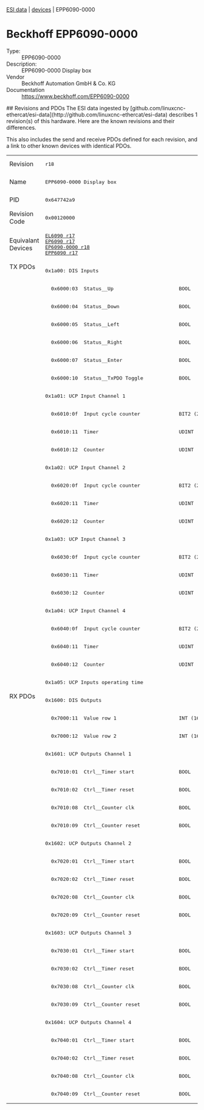 <div class="nav"><a href="/esi-data">ESI data</a> | <a href="/esi-data/devices">devices</a> | EPP6090-0000</div>

#  Beckhoff EPP6090-0000

<dl>
  <dt>Type:</dt><dd>EPP6090-0000</dd>
  <dt>Description:</dt><dd>EPP6090-0000 Display box</dd>
  <dt>Vendor</dt><dd>Beckhoff Automation GmbH & Co. KG</dd>
  <dt>Documentation</dt><dd><a href="https://www.beckhoff.com/EPP6090-0000">https://www.beckhoff.com/EPP6090-0000</a></dd>
</dl>
## Revisions and PDOs
The ESI data ingested by [github.com/linuxcnc-ethercat/esi-data](http://github.com/linuxcnc-ethercat/esi-data) describes 1 revision(s) of this hardware.  Here are the known revisions and their differences.

This also includes the send and receive PDOs defined for each revision, and a link to other known devices with identical PDOs.

<table>
<tr >
<td class="first">Revision</td>
<td ><pre>r18</pre></td>
</tr>
<tr >
<td class="first">Name</td>
<td ><pre>EPP6090-0000 Display box</pre></td>
</tr>
<tr >
<td class="first">PID</td>
<td ><pre>0x647742a9</pre></td>
</tr>
<tr >
<td class="first">Revision Code</td>
<td ><pre>0x00120000</pre></td>
</tr>
<tr >
<td class="first">Equivalant Devices</td>
<td ><pre><a href="EL6090">EL6090 r17</a><br/><a href="EP6090">EP6090 r17</a><br/><a href="EP6090-0000">EP6090-0000 r18</a><br/><a href="EPP6090">EPP6090 r17</a></pre></td>
</tr>
<tr class="txpdo pdosection">
<td class="first" rowspan=24 valign=top>TX PDOs</td>
<td><pre>0x1a00: DIS Inputs</pre></td>
<td></td>
</tr>
<tr class="txpdo">
<td ><pre>  0x6000:03  Status__Up                      BOOL</pre></td>
</tr>
<tr class="txpdo">
<td ><pre>  0x6000:04  Status__Down                    BOOL</pre></td>
</tr>
<tr class="txpdo">
<td ><pre>  0x6000:05  Status__Left                    BOOL</pre></td>
</tr>
<tr class="txpdo">
<td ><pre>  0x6000:06  Status__Right                   BOOL</pre></td>
</tr>
<tr class="txpdo">
<td ><pre>  0x6000:07  Status__Enter                   BOOL</pre></td>
</tr>
<tr class="txpdo">
<td ><pre>  0x6000:10  Status__TxPDO Toggle            BOOL</pre></td>
</tr>
<tr class="txpdo pdosection">
<td ><pre>0x1a01: UCP Input Channel 1</pre></td>
</tr>
<tr class="txpdo">
<td ><pre>  0x6010:0f  Input cycle counter             BIT2 (2 bits)</pre></td>
</tr>
<tr class="txpdo">
<td ><pre>  0x6010:11  Timer                           UDINT (32 bits)</pre></td>
</tr>
<tr class="txpdo">
<td ><pre>  0x6010:12  Counter                         UDINT (32 bits)</pre></td>
</tr>
<tr class="txpdo pdosection">
<td ><pre>0x1a02: UCP Input Channel 2</pre></td>
</tr>
<tr class="txpdo">
<td ><pre>  0x6020:0f  Input cycle counter             BIT2 (2 bits)</pre></td>
</tr>
<tr class="txpdo">
<td ><pre>  0x6020:11  Timer                           UDINT (32 bits)</pre></td>
</tr>
<tr class="txpdo">
<td ><pre>  0x6020:12  Counter                         UDINT (32 bits)</pre></td>
</tr>
<tr class="txpdo pdosection">
<td ><pre>0x1a03: UCP Input Channel 3</pre></td>
</tr>
<tr class="txpdo">
<td ><pre>  0x6030:0f  Input cycle counter             BIT2 (2 bits)</pre></td>
</tr>
<tr class="txpdo">
<td ><pre>  0x6030:11  Timer                           UDINT (32 bits)</pre></td>
</tr>
<tr class="txpdo">
<td ><pre>  0x6030:12  Counter                         UDINT (32 bits)</pre></td>
</tr>
<tr class="txpdo pdosection">
<td ><pre>0x1a04: UCP Input Channel 4</pre></td>
</tr>
<tr class="txpdo">
<td ><pre>  0x6040:0f  Input cycle counter             BIT2 (2 bits)</pre></td>
</tr>
<tr class="txpdo">
<td ><pre>  0x6040:11  Timer                           UDINT (32 bits)</pre></td>
</tr>
<tr class="txpdo">
<td ><pre>  0x6040:12  Counter                         UDINT (32 bits)</pre></td>
</tr>
<tr class="txpdo pdosection">
<td ><pre>0x1a05: UCP Inputs operating time</pre></td>
</tr>
<tr class="rxpdo pdosection">
<td class="first" rowspan=23 valign=top>RX PDOs</td>
<td><pre>0x1600: DIS Outputs</pre></td>
<td></td>
</tr>
<tr class="rxpdo">
<td ><pre>  0x7000:11  Value row 1                     INT (16 bits)</pre></td>
</tr>
<tr class="rxpdo">
<td ><pre>  0x7000:12  Value row 2                     INT (16 bits)</pre></td>
</tr>
<tr class="rxpdo pdosection">
<td ><pre>0x1601: UCP Outputs Channel 1</pre></td>
</tr>
<tr class="rxpdo">
<td ><pre>  0x7010:01  Ctrl__Timer start               BOOL</pre></td>
</tr>
<tr class="rxpdo">
<td ><pre>  0x7010:02  Ctrl__Timer reset               BOOL</pre></td>
</tr>
<tr class="rxpdo">
<td ><pre>  0x7010:08  Ctrl__Counter clk               BOOL</pre></td>
</tr>
<tr class="rxpdo">
<td ><pre>  0x7010:09  Ctrl__Counter reset             BOOL</pre></td>
</tr>
<tr class="rxpdo pdosection">
<td ><pre>0x1602: UCP Outputs Channel 2</pre></td>
</tr>
<tr class="rxpdo">
<td ><pre>  0x7020:01  Ctrl__Timer start               BOOL</pre></td>
</tr>
<tr class="rxpdo">
<td ><pre>  0x7020:02  Ctrl__Timer reset               BOOL</pre></td>
</tr>
<tr class="rxpdo">
<td ><pre>  0x7020:08  Ctrl__Counter clk               BOOL</pre></td>
</tr>
<tr class="rxpdo">
<td ><pre>  0x7020:09  Ctrl__Counter reset             BOOL</pre></td>
</tr>
<tr class="rxpdo pdosection">
<td ><pre>0x1603: UCP Outputs Channel 3</pre></td>
</tr>
<tr class="rxpdo">
<td ><pre>  0x7030:01  Ctrl__Timer start               BOOL</pre></td>
</tr>
<tr class="rxpdo">
<td ><pre>  0x7030:02  Ctrl__Timer reset               BOOL</pre></td>
</tr>
<tr class="rxpdo">
<td ><pre>  0x7030:08  Ctrl__Counter clk               BOOL</pre></td>
</tr>
<tr class="rxpdo">
<td ><pre>  0x7030:09  Ctrl__Counter reset             BOOL</pre></td>
</tr>
<tr class="rxpdo pdosection">
<td ><pre>0x1604: UCP Outputs Channel 4</pre></td>
</tr>
<tr class="rxpdo">
<td ><pre>  0x7040:01  Ctrl__Timer start               BOOL</pre></td>
</tr>
<tr class="rxpdo">
<td ><pre>  0x7040:02  Ctrl__Timer reset               BOOL</pre></td>
</tr>
<tr class="rxpdo">
<td ><pre>  0x7040:08  Ctrl__Counter clk               BOOL</pre></td>
</tr>
<tr class="rxpdo">
<td ><pre>  0x7040:09  Ctrl__Counter reset             BOOL</pre></td>
</tr>
</table>
